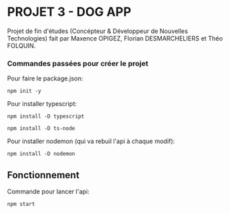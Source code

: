 # PROJET 3 - DOG APP

Projet de fin d'études (Concépteur & Développeur de Nouvelles Technologies) fait par Maxence OPIGEZ, Florian DESMARCHELIERS et Théo FOLQUIN.

### Commandes passées pour créer le projet

Pour faire le package.json:
```
npm init -y
```

Pour installer typescript:
```
npm install -D typescript
```
```
npm install -D ts-node
```
Pour installer nodemon (qui va rebuil l'api à chaque modif):
```
npm install -D nodemon
```

## Fonctionnement

Commande pour lancer l'api:
```
npm start
```